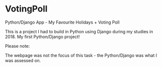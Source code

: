 # VotingPoll
Python/Django App - My Favourite Holidays + Voting Poll


This is a project I had to build in Python using Django during my studies in 2018. My first Python/Django project! 

Please note:

The webpage was not the focus of this task - the Python/Django was what I was assessed on.
